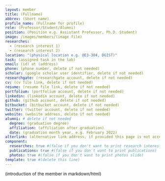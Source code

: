 ```yaml
---
layout: member
title: (Fullname)
abbrev: (Short name)
profile_name: (Fullname for profile)
role: (Professor/Student/Alumni)
position: (Position e.g. Assistant Professor, Ph.D. Student)
image: /images/members/(image file)
researches:
  - (research interest 1)
  - (research interest 2)
location: "(physical location e.g. @E3-304, DGIST)"
task: (assigned task in the lab)
email: (id) at (address)
phone: (phone number, delete if not needed)
scholar: (google scholar user identifier, delete if not needed)
researchgate: (researchgate account, delete if not needed)
cv: (cv file link, delete if not needed)
resume: (resume file link, delete if not needed)
portfolium: (portfolium account, delete if not needed)
linkedin: (linkedin account, delete if not needed)
github: (github account, delete if not needed)
bitbucket: (bitbucket account, delete if not needed)
twitter: (twitter account, delete if not needed)
website: (website address, delete if not needed)
alumni: # delete if not needed
  degree: (graduation degree)
  affiliation: (affiliation after graduation)
  date: (graduation month year, e.g. February 2022)
alterlink: (alternative link address, if provided this page is not accessible)
component:
  researches: true #(false if you don't want to print research interest)
  publications: true #(false if you don't want to print publications)
  photos: true #(false if you don't want to print photos slide)
template: true #(delete this line)
---
```


(introduction of the member in markdown/html)